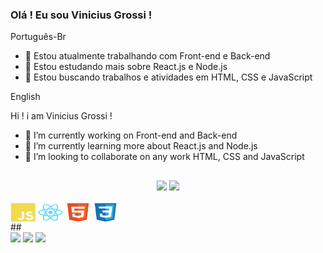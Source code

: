 ### Olá ! Eu sou Vinicius Grossi !

Português-Br

- 🔭 Estou atualmente trabalhando com Front-end e Back-end
- 🌱 Estou estudando mais sobre React.js e Node.js
- 👯 Estou buscando trabalhos e atividades em HTML, CSS e JavaScript

English

Hi ! i am Vinicius Grossi !


- 🔭 I’m currently working on Front-end and Back-end
- 🌱 I’m currently learning more about React.js and Node.js
- 👯 I’m looking to collaborate on any work HTML, CSS and JavaScript
 ##
<div align = "center">
  <ahref="http://github.com/grossi13">
  <img height="170em" src="https://github-readme-stats.vercel.app/api?username=grossi13&show_icons=true&theme=onedark&include_all_commits=true&count_private=true"/>
  <img height="170em" src="https://github-readme-stats.vercel.app/api/top-langs/?username=grossi13&layout=compact&langs_count=7&theme=onedark"/>
</div>
<div style="display: inline_block"><br>
  <img align="center" alt="Rafa-Js" height="30" width="40" src="https://raw.githubusercontent.com/devicons/devicon/master/icons/javascript/javascript-plain.svg">
  <img align="center" alt="Rafa-React" height="30" width="40" src="https://raw.githubusercontent.com/devicons/devicon/master/icons/react/react-original.svg">
  <img align="center" alt="Rafa-HTML" height="30" width="40" src="https://raw.githubusercontent.com/devicons/devicon/master/icons/html5/html5-original.svg">
  <img align="center" alt="Rafa-CSS" height="30" width="40" src="https://raw.githubusercontent.com/devicons/devicon/master/icons/css3/css3-original.svg">
</div>
  ##
<div>
  <a href = "mailto:viniciustgrossi@gmail.com"><img src="https://img.shields.io/badge/-Gmail-%23333?style=for-the-badge&logo=gmail&logoColor=white" target="_blank"></a>
  <a href="https://www.linkedin.com/in/vinicius-theodoro-grossi-13a6ba215/" target="_blank"><img src="https://img.shields.io/badge/-LinkedIn-%230077B5?style=for-the-badge&logo=linkedin&logoColor=white" target="_blank"></a> 
   <a href = "https://twitter.com/Vini_Grossi"><img src = "https://img.shields.io/badge/Twitter-1DA1F2?style=for-the-badge&logo=twitter&logoColor=white" target = "_blank"></a>
</div>
  
